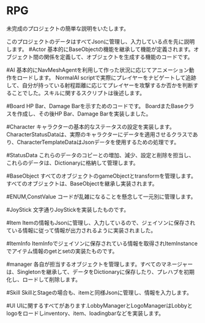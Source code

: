 # RPG

未完成のプロジェクトの簡単な説明をいたします。

このプロジェクトのデータはすべてJsonに管理し、入力している点を先に説明します。
#Actor
基本的にBaseObjectの機能を継承して機能が定義されます。オブジェクト間の関係を定義して、オブジェクトを生成する機能のコードです。

#AI
基本的にNavMeshAgentを利用して作った状況に応じてアニメーション動作をロードします。 NormalAI scriptで実際にプレイヤーをナビゲートして追跡して、自分が持っている射程距離に応じてプレイヤーを攻撃するか否かを判断することでした。スキルに関するスクリプトは後述します。


#Board
HP Bar、Damage Barを示すためのコードです。 BoardまたBaseクラスを作成し、その後HP Bar、Damage Barを実装しました。

#Character
キャラクターの基本的なステータスの設定を実装します。 CharacterStatusDataは、実際のキャラクターにデータを適用させるクラスであり、CharacterTemplateDataはJsonデータを使用するための処理です。

#StatusData
これらのデータのコピーとの増加、減少、設定と削除を担当し、これらのデータは、Dictionaryに格納して管理します。

#BaseObject
すべてのオブジェクトのgameObjectとtransformを管理します。すべてのオブジェクトは、BaseObjectを継承し実装されます。

#ENUM,ConstValue
コードが乱雑になることを懸念して一元別に管理します。

#JoyStick
文字通りJoyStickを実装したものです。

#Item
Itemの情報もJsonに管理し、入力しているので、ジェイソンに保存されている情報に従って情報が出力されるように実装されました。

#ItemInfo
ItemInfoでジェイソンに保存されている情報を取得されItemInstanceでアイテム情報のgetとsetの実装たものです。

#manager
各自が担当するオブジェクトを管理します。すべてのマネージャーは、Singletonを継承して、データをDictionaryに保存したり、プレハブを初期化し、ロードして削除します。

#Skill
SkillとStageの場合も、itemと同様Jsonに管理し、情報を入力します。

#UI
UIに関するすべてがあります.LobbyManagerとLogoManagerはLobbyとlogoをロードしinventory、item、loadingbarなどを実装します。
